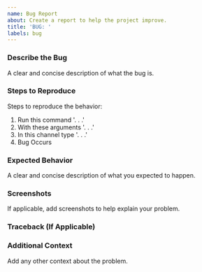 ```yaml
---
name: Bug Report
about: Create a report to help the project improve.
title: 'BUG: '
labels: bug
---
```

### Describe the Bug
A clear and concise description of what the bug is.

### Steps to Reproduce
Steps to reproduce the behavior:
1. Run this command '. . .'
2. With these arguments '. . .'
3. In this channel type '. . .'
4. Bug Occurs

### Expected Behavior
A clear and concise description of what you expected to happen.

### Screenshots
If applicable, add screenshots to help explain your problem.

### Traceback (If Applicable)

### Additional Context
Add any other context about the problem.